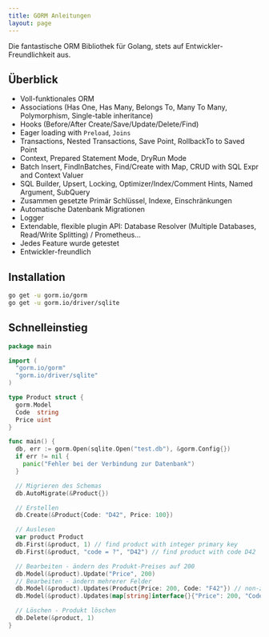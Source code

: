 ```yaml
---
title: GORM Anleitungen
layout: page
---
```


Die fantastische ORM Bibliothek für Golang, stets auf Entwickler-Freundlichkeit aus.

## Überblick

* Voll-funktionales ORM
* Associations (Has One, Has Many, Belongs To, Many To Many, Polymorphism, Single-table inheritance)
* Hooks (Before/After Create/Save/Update/Delete/Find)
* Eager loading with `Preload`, `Joins`
* Transactions, Nested Transactions, Save Point, RollbackTo to Saved Point
* Context, Prepared Statement Mode, DryRun Mode
* Batch Insert, FindInBatches, Find/Create with Map, CRUD with SQL Expr and Context Valuer
* SQL Builder, Upsert, Locking, Optimizer/Index/Comment Hints, Named Argument, SubQuery
* Zusammen gesetzte Primär Schlüssel, Indexe, Einschränkungen
* Automatische Datenbank Migrationen
* Logger
* Extendable, flexible plugin API: Database Resolver (Multiple Databases, Read/Write Splitting) / Prometheus...
* Jedes Feature wurde getestet
* Entwickler-freundlich

## Installation

```sh
go get -u gorm.io/gorm
go get -u gorm.io/driver/sqlite
```

## Schnelleinstieg

```go
package main

import (
  "gorm.io/gorm"
  "gorm.io/driver/sqlite"
)

type Product struct {
  gorm.Model
  Code  string
  Price uint
}

func main() {
  db, err := gorm.Open(sqlite.Open("test.db"), &gorm.Config{})
  if err != nil {
    panic("Fehler bei der Verbindung zur Datenbank")
  }

  // Migrieren des Schemas
  db.AutoMigrate(&Product{})

  // Erstellen
  db.Create(&Product{Code: "D42", Price: 100})

  // Auslesen
  var product Product
  db.First(&product, 1) // find product with integer primary key
  db.First(&product, "code = ?", "D42") // find product with code D42

  // Bearbeiten - ändern des Produkt-Preises auf 200
  db.Model(&product).Update("Price", 200)
  // Bearbeiten - ändern mehrerer Felder
  db.Model(&product).Updates(Product{Price: 200, Code: "F42"}) // non-zero fields
  db.Model(&product).Updates(map[string]interface{}{"Price": 200, "Code": "F42"})

  // Löschen - Produkt löschen
  db.Delete(&product, 1)
}
```
